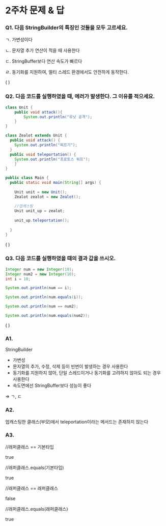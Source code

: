 # 2주차 문제 & 답

### Q1. 다음 StringBuilder의 특징인 것들을 모두 고르세요.

ㄱ. 가변성이다

ㄴ. 문자열 추가 연산이 적을 때 사용한다

ㄷ. StringBuffer보다 연산 속도가 빠르다

ㄹ. 동기화를 지원하여, 멀티 스레드 환경에서도 안전하게 동작한다.

(                                              )

### Q2. 다음 코드를 실행하였을 때, 에러가 발생한다. 그 이유를 적으세요.

```java
class Unit {
	public void attack(){
		System.out.println("유닛 공격");
	}
}

class Zealot extends Unit {
  public void attack() {
    System.out.println("찌르기");
  }
  public void teleportation() {
    System.out.println("프로토스 워프");
    }
}

public class Main {
  public static void main(String[] args) {
  
    Unit unit = new Unit();
    Zealot zealot = new Zealot();
    
    //업캐스팅
    Unit unit_up = zealot;
    
    unit_up.teleportation();
    
  }
}
```

(                                                                                                              )

### Q3. 다음 코드를 실행하였을 때의 결과 값을 쓰시오.

```java
Integer num = new Integer(10);
Integer num2 = new Integer(10);
int i = 10;

System.out.println(num == i);

System.out.println(num.equals(i));

System.out.println(num == num2);

System.out.println(num.equals(num2));
```

(                                                                              )

### A1.

StringBuilder

- 가변성
- 문자열의 추가, 수정, 삭제 등이 빈번이 발생하는 경우 사용한다
- 동기화를 지원하지 않아, 단일 스레드이거나 동기화를 고려하지 않아도 되는 경우 사용한다
- 속도면에선 StringBuffer보다 성능이 좋다

⇒ ㄱ, ㄷ

### A2.

업캐스팅한 클래스(부모)에서 teleportation이라는 메서드는 존재하지 않는다

### A3.

//래퍼클래스 == 기본타입

true

//래퍼클래스.equals(기본타입)

true

//래퍼클래스 == 래퍼클래스

false

//래퍼클래스.equals(래퍼클래스)

true